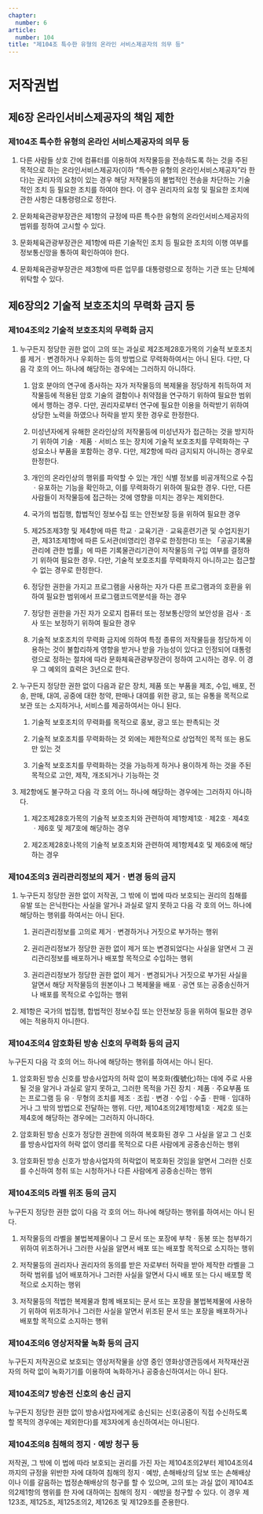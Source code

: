 ```yaml
---
chapter:
  number: 6
article:
  number: 104
title: "제104조 특수한 유형의 온라인 서비스제공자의 의무 등"
---
```

# 저작권법

## 제6장 온라인서비스제공자의 책임 제한

### 제104조 특수한 유형의 온라인 서비스제공자의 의무 등

1. 다른 사람들 상호 간에 컴퓨터를 이용하여 저작물등을 전송하도록 하는 것을 주된 목적으로 하는 온라인서비스제공자(이하 “특수한 유형의 온라인서비스제공자”라 한다)는 권리자의 요청이 있는 경우 해당 저작물등의 불법적인 전송을 차단하는 기술적인 조치 등 필요한 조치를 하여야 한다. 이 경우 권리자의 요청 및 필요한 조치에 관한 사항은 대통령령으로 정한다.

2. 문화체육관광부장관은 제1항의 규정에 따른 특수한 유형의 온라인서비스제공자의 범위를 정하여 고시할 수 있다.

3. 문화체육관광부장관은 제1항에 따른 기술적인 조치 등 필요한 조치의 이행 여부를 정보통신망을 통하여 확인하여야 한다.

4. 문화체육관광부장관은 제3항에 따른 업무를 대통령령으로 정하는 기관 또는 단체에 위탁할 수 있다.

## 제6장의2 기술적 보호조치의 무력화 금지 등

### 제104조의2 기술적 보호조치의 무력화 금지

1. 누구든지 정당한 권한 없이 고의 또는 과실로 제2조제28호가목의 기술적 보호조치를 제거ㆍ변경하거나 우회하는 등의 방법으로 무력화하여서는 아니 된다. 다만, 다음 각 호의 어느 하나에 해당하는 경우에는 그러하지 아니하다.

    1. 암호 분야의 연구에 종사하는 자가 저작물등의 복제물을 정당하게 취득하여 저작물등에 적용된 암호 기술의 결함이나 취약점을 연구하기 위하여 필요한 범위에서 행하는 경우. 다만, 권리자로부터 연구에 필요한 이용을 허락받기 위하여 상당한 노력을 하였으나 허락을 받지 못한 경우로 한정한다.

    2. 미성년자에게 유해한 온라인상의 저작물등에 미성년자가 접근하는 것을 방지하기 위하여 기술ㆍ제품ㆍ서비스 또는 장치에 기술적 보호조치를 무력화하는 구성요소나 부품을 포함하는 경우. 다만, 제2항에 따라 금지되지 아니하는 경우로 한정한다.

    3. 개인의 온라인상의 행위를 파악할 수 있는 개인 식별 정보를 비공개적으로 수집ㆍ유포하는 기능을 확인하고, 이를 무력화하기 위하여 필요한 경우. 다만, 다른 사람들이 저작물등에 접근하는 것에 영향을 미치는 경우는 제외한다.

    4. 국가의 법집행, 합법적인 정보수집 또는 안전보장 등을 위하여 필요한 경우

    5. 제25조제3항 및 제4항에 따른 학교ㆍ교육기관ㆍ교육훈련기관 및 수업지원기관, 제31조제1항에 따른 도서관(비영리인 경우로 한정한다) 또는 「공공기록물 관리에 관한 법률」에 따른 기록물관리기관이 저작물등의 구입 여부를 결정하기 위하여 필요한 경우. 다만, 기술적 보호조치를 무력화하지 아니하고는 접근할 수 없는 경우로 한정한다.

    6. 정당한 권한을 가지고 프로그램을 사용하는 자가 다른 프로그램과의 호환을 위하여 필요한 범위에서 프로그램코드역분석을 하는 경우

    7. 정당한 권한을 가진 자가 오로지 컴퓨터 또는 정보통신망의 보안성을 검사ㆍ조사 또는 보정하기 위하여 필요한 경우

    8. 기술적 보호조치의 무력화 금지에 의하여 특정 종류의 저작물등을 정당하게 이용하는 것이 불합리하게 영향을 받거나 받을 가능성이 있다고 인정되어 대통령령으로 정하는 절차에 따라 문화체육관광부장관이 정하여 고시하는 경우. 이 경우 그 예외의 효력은 3년으로 한다.

2. 누구든지 정당한 권한 없이 다음과 같은 장치, 제품 또는 부품을 제조, 수입, 배포, 전송, 판매, 대여, 공중에 대한 청약, 판매나 대여를 위한 광고, 또는 유통을 목적으로 보관 또는 소지하거나, 서비스를 제공하여서는 아니 된다.

    1. 기술적 보호조치의 무력화를 목적으로 홍보, 광고 또는 판촉되는 것

    2. 기술적 보호조치를 무력화하는 것 외에는 제한적으로 상업적인 목적 또는 용도만 있는 것

    3. 기술적 보호조치를 무력화하는 것을 가능하게 하거나 용이하게 하는 것을 주된 목적으로 고안, 제작, 개조되거나 기능하는 것

3. 제2항에도 불구하고 다음 각 호의 어느 하나에 해당하는 경우에는 그러하지 아니하다.

    1. 제2조제28호가목의 기술적 보호조치와 관련하여 제1항제1호ㆍ제2호ㆍ제4호ㆍ제6호 및 제7호에 해당하는 경우

    2. 제2조제28호나목의 기술적 보호조치와 관련하여 제1항제4호 및 제6호에 해당하는 경우

### 제104조의3 권리관리정보의 제거ㆍ변경 등의 금지

1. 누구든지 정당한 권한 없이 저작권, 그 밖에 이 법에 따라 보호되는 권리의 침해를 유발 또는 은닉한다는 사실을 알거나 과실로 알지 못하고 다음 각 호의 어느 하나에 해당하는 행위를 하여서는 아니 된다.

    1. 권리관리정보를 고의로 제거ㆍ변경하거나 거짓으로 부가하는 행위

    2. 권리관리정보가 정당한 권한 없이 제거 또는 변경되었다는 사실을 알면서 그 권리관리정보를 배포하거나 배포할 목적으로 수입하는 행위

    3. 권리관리정보가 정당한 권한 없이 제거ㆍ변경되거나 거짓으로 부가된 사실을 알면서 해당 저작물등의 원본이나 그 복제물을 배포ㆍ공연 또는 공중송신하거나 배포를 목적으로 수입하는 행위

2. 제1항은 국가의 법집행, 합법적인 정보수집 또는 안전보장 등을 위하여 필요한 경우에는 적용하지 아니한다.

### 제104조의4 암호화된 방송 신호의 무력화 등의 금지

누구든지 다음 각 호의 어느 하나에 해당하는 행위를 하여서는 아니 된다.

1. 암호화된 방송 신호를 방송사업자의 허락 없이 복호화(復號化)하는 데에 주로 사용될 것을 알거나 과실로 알지 못하고, 그러한 목적을 가진 장치ㆍ제품ㆍ주요부품 또는 프로그램 등 유ㆍ무형의 조치를 제조ㆍ조립ㆍ변경ㆍ수입ㆍ수출ㆍ판매ㆍ임대하거나 그 밖의 방법으로 전달하는 행위. 다만, 제104조의2제1항제1호ㆍ제2호 또는 제4호에 해당하는 경우에는 그러하지 아니하다.

2. 암호화된 방송 신호가 정당한 권한에 의하여 복호화된 경우 그 사실을 알고 그 신호를 방송사업자의 허락 없이 영리를 목적으로 다른 사람에게 공중송신하는 행위

3. 암호화된 방송 신호가 방송사업자의 허락없이 복호화된 것임을 알면서 그러한 신호를 수신하여 청취 또는 시청하거나 다른 사람에게 공중송신하는 행위

### 제104조의5 라벨 위조 등의 금지

누구든지 정당한 권한 없이 다음 각 호의 어느 하나에 해당하는 행위를 하여서는 아니 된다.

1. 저작물등의 라벨을 불법복제물이나 그 문서 또는 포장에 부착ㆍ동봉 또는 첨부하기 위하여 위조하거나 그러한 사실을 알면서 배포 또는 배포할 목적으로 소지하는 행위

2. 저작물등의 권리자나 권리자의 동의를 받은 자로부터 허락을 받아 제작한 라벨을 그 허락 범위를 넘어 배포하거나 그러한 사실을 알면서 다시 배포 또는 다시 배포할 목적으로 소지하는 행위

3. 저작물등의 적법한 복제물과 함께 배포되는 문서 또는 포장을 불법복제물에 사용하기 위하여 위조하거나 그러한 사실을 알면서 위조된 문서 또는 포장을 배포하거나 배포할 목적으로 소지하는 행위

### 제104조의6 영상저작물 녹화 등의 금지

누구든지 저작권으로 보호되는 영상저작물을 상영 중인 영화상영관등에서 저작재산권자의 허락 없이 녹화기기를 이용하여 녹화하거나 공중송신하여서는 아니 된다.

### 제104조의7 방송전 신호의 송신 금지

누구든지 정당한 권한 없이 방송사업자에게로 송신되는 신호(공중이 직접 수신하도록 할 목적의 경우에는 제외한다)를 제3자에게 송신하여서는 아니된다.

### 제104조의8 침해의 정지ㆍ예방 청구 등

저작권, 그 밖에 이 법에 따라 보호되는 권리를 가진 자는 제104조의2부터 제104조의4까지의 규정을 위반한 자에 대하여 침해의 정지ㆍ예방, 손해배상의 담보 또는 손해배상이나 이를 갈음하는 법정손해배상의 청구를 할 수 있으며, 고의 또는 과실 없이 제104조의2제1항의 행위를 한 자에 대하여는 침해의 정지ㆍ예방을 청구할 수 있다. 이 경우 제123조, 제125조, 제125조의2, 제126조 및 제129조를 준용한다.
